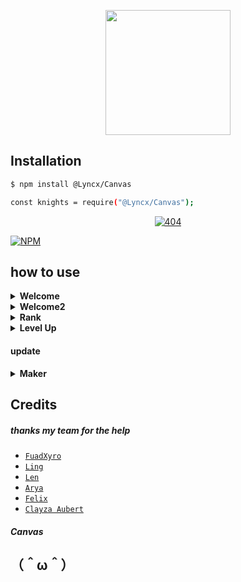 <p align="center">
  <img width="200" height="200" src="https://i.ibb.co/6gSsmnz/20210830-111316.jpg">
</p>

## Installation

```bash
$ npm install @Lyncx/Canvas

const knights = require("@Lyncx/Canvas");
```


<p align="center">
    <a href="https://github.com/squad-404">
        <img
            src="https://readme-typing-svg.herokuapp.com?size=15&width=280&lines=thank+you+for+using+this+module"
            alt="404"
        />
    </a>
</p>

[![NPM](https://img.shields.io/badge/npm-362a63?style=for-the-badge&logo=npm&logoColor=cyan)](npmjs.com)


## how to use

<!-- Welcome -->
<details><summary><b>Welcome</b></summary><br>

```js
const knights = require("@Lyncx/Canvas");
const fs = require('fs');

const image = await new knights.Welcome()
    .setUsername("UNDEFINED")
    .setGuildName("WIBU NOLEP")
    .setGuildIcon("https://i.ibb.co/G5mJZxs/rin.jpg")
    .setMemberCount("120")
    .setAvatar("https://i.ibb.co/1s8T3sY/48f7ce63c7aa.jpg")
    .setBackground("https://i.ibb.co/4YBNyvP/images-76.jpg")
    .toAttachment();
  
  data = image.toBuffer();
  await fs.writeFileSync(__path +'/tmp/swelkom.png', data)
 
```
#### result
<img src="https://i.ibb.co/rw00Lwp/welcome.png" height="130"></img>
</details>

<!-- Welcome -->
<details><summary><b>Welcome2</b></summary><br>

```js
const knights = require("@Lyncx/Canvas");
const fs = require('fs');

var image = await new knights.Welcome2()
    .setAvatar("you url pic")
    .setUsername("your name") 
    .setBg("background") 
    .setGroupname("guild name/groupname") 
    .setMember("member count") 
    .toAttachment();
    
  data = image.toBuffer();
  await fs.writeFileSync(__path +'/tmp/sewelkom2.png', data)
  
```

<img src="https://telegra.ph/file/3f31c6fd7b68d210290a3.png" height="130"></img>
</details>
<!-- Welcome -->
<details><summary><b>Rank</b></summary><br>

```js
const knights = require("@Lyncx/Canvas");
const fs = require('fs');

const image = await new knights.Rank()
    .setAvatar("https://i.ibb.co/1s8T3sY/48f7ce63c7aa.jpg") 
    .setUsername("Lingz") 
    .setBg("https://i.ibb.co/4YBNyvP/images-76.jpg")
    .setNeedxp("1000") 
    .setCurrxp("100") 
    .setLevel("6") 
    .setRank("https://i.ibb.co/Wn9cvnv/FABLED.png") 
    .toAttachment();
  
  data = image.toBuffer();
  await fs.writeFileSync(__path +'/tmp/srank.png', data)
 
```
#### result
<img src="https://i.ibb.co/wWBzCNs/MYTHIC.png" height="130"></img>
</details>

<!-- Welcome -->
<details><summary><b>Level Up</b></summary><br>

```js
const knights = require("@Lyncx/Canvas");
const fs = require('fs');

const image = await new knights.Up()
    .setAvatar("https://i.ibb.co/1s8T3sY/48f7ce63c7aa.jpg") 
    .toAttachment();
  
  data = image.toBuffer();
  await fs.writeFileSync(__path +'/tmp/slevelup.png', data)
 
```
#### result
<img src="https://telegra.ph/file/ba6ea2216da5d249986d2.jpg" height="100"></img>
</details>

#### update

<!-- Maker -->
<details><summary><b>Maker</b></summary><br>

#### Horny

```js
const knights = require("@Lyncx/Canvas");
const fs = require('fs');
const image = await new knights.Horny()
    .setAvatar("https://i.ibb.co/1s8T3sY/48f7ce63c7aa.jpg")
    .toBuild();
  data = image.toBuffer();
  await fs.writeFileSync(__path +'/tmp/horny', data)
```
#### result
<img src="https://i.ibb.co/dQChtfB/Horny.png" height="240"></img>

#### Jojo

```js
const knights = require("@Lyncx/Canvas");
const fs = require('fs');
const image = await new knights.Jo()
    .setImage("https://i.ibb.co/xG8L4mz/images.jpg")
    .toBuild();
  data = image.toBuffer();
  await fs.writeFileSync(__path +'/tmp/jojo.png', data)
```
#### result
<img src="https://raw.githubusercontent.com/Lingz-ui/data-myBot/main/1635996035651.png" height="170"></img>

#### Patrick

```js
const knights = require("@Lyncx/Canvas");
const fs = require('fs');
const image = await new knights.Patrick()
    .setAvatar("https://i.ibb.co/xG8L4mz/images.jpg")
    .toAttachment();
  data = image.toBuffer();
  await fs.writeFileSync(__path +'/tmp/pat.png', data)
```
#### result
<img src="https://i.ibb.co/TkPQK3N/b5d0a14eb7195ec6f43d0.png" height="200"></img>

#### Bonk

```js
const knights = require("@Lyncx/Canvas");
const fs = require('fs');
const image = await new knights.Bonk()
    .setAvatar1("https://i.ibb.co/G5mJZxs/rin.jpg")
    .setAvatar2("https://i.ibb.co/BZgRzh0/IMG-20210621-WA0000.jpg")
    .toBuild();
  data = image.toBuffer();
  await fs.writeFileSync(__path +'/tmp/bonk.png', data)
```
#### result
<img src="https://raw.githubusercontent.com/Lingz-ui/data-myBot/main/1635996061640.png" height="170"></img>

#### Spongebob Burn

```js
const knights = require("@Lyncx/Canvas");
const fs = require('fs');
const image = await new knights.Burn()
    .setAvatar("https://encrypted-tbn0.gstatic.com/images?q=tbn:ANd9GcQwXmOgfrrGKdaGbnisffjJaUM2eU2izUBf3w&usqp=CAU")
    .toAttachment();
  data = image.toBuffer();
  await fs.writeFileSync(__path +'/tmp/burn.png', data)
```
#### result
<img src="https://i.ibb.co/1RmRL9d/IMG-20211104-105209-488.jpg" height="170"></img>




</details>

## Credits
##### thanks my team for the help
* [`FuadXyro`](https://github.com/FuadXyro)
* [`Ling`](https://github.com/squad-404)
* [`Len`](https://github.com/len-cmd)
* [`Arya`](https://github.com/Arya-202265)
* [`Felix`](https://github.com/Felix-502)
* [`Clayza Aubert`](https://github.com/ClayzaAubert)
##### Canvas
##  （＾ω＾）